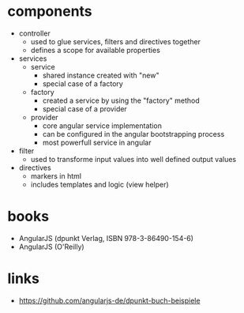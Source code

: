 # components

* controller
  * used to glue services, filters and directives together
  * defines a scope for available properties
* services
  * service
    * shared instance created with "new"
    * special case of a factory
  * factory
    * created a service by using the "factory" method
    * special case of a provider
  * provider
    * core angular service implementation
    * can be configured in the angular bootstrapping process
    * most powerfull service in angular
* filter
  * used to transforme input values into well defined output values
* directives
  * markers in html
  * includes templates and logic (view helper)

# books

* AngularJS (dpunkt Verlag, ISBN 978-3-86490-154-6)
* AngularJS (O'Reilly)

# links

* https://github.com/angularjs-de/dpunkt-buch-beispiele
